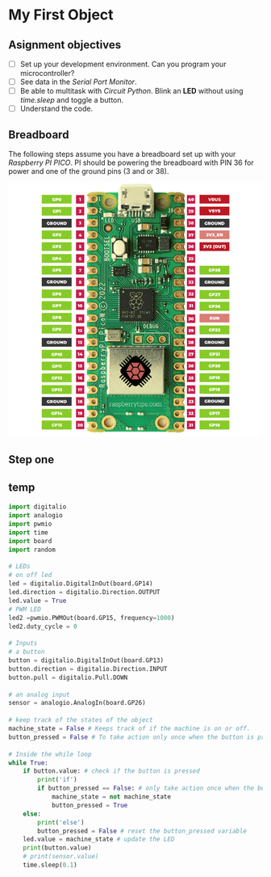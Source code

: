 # My First Object

## Asignment objectives

- [ ] Set up your development environment. Can you program your microcontroller?
- [ ] See data in the _Serial Port Monitor_.
- [ ] Be able to multitask with _Circuit Python_. Blink an **LED** without using _time.sleep_ and toggle a button.
- [ ] Understand the code.

## Breadboard

The following steps assume you have a breadboard set up with your _Raspberry PI PICO_. PI should be powering the breadboard with PIN 36 for power and one of the ground pins (3 and or 38).

![](raspberry-pi-pico-pinout.png)

## Step one



## temp

```python
import digitalio
import analogio
import pwmio
import time
import board
import random

# LEDs
# on off led
led = digitalio.DigitalInOut(board.GP14)
led.direction = digitalio.Direction.OUTPUT
led.value = True
# PWM LED
led2 =pwmio.PWMOut(board.GP15, frequency=1000)
led2.duty_cycle = 0

# Inputs
# a button
button = digitalio.DigitalInOut(board.GP13)
button.direction = digitalio.Direction.INPUT
button.pull = digitalio.Pull.DOWN

# an analog input
sensor = analogio.AnalogIn(board.GP26)

# keep track of the states of the object
machine_state = False # Keeps track of if the machine is on or off.
button_pressed = False # To take action only once when the button is pressed

# Inside the while loop
while True:
    if button.value: # check if the button is pressed
        print('if')
        if button_pressed == False: # only take action once when the button is pressed
            machine_state = not machine_state
            button_pressed = True
    else:
        print('else')
        button_pressed = False # reset the button_pressed variable
    led.value = machine_state # update the LED
    print(button.value)
    # print(sensor.value)
    time.sleep(0.1)
```
